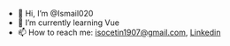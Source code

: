 - 👋 Hi, I’m @Ismail020
- 🌱 I’m currently learning Vue
- 📫 How to reach me: isocetin1907@gmail.com, [Linkedin](https://www.linkedin.com/in/ismail-cetin-/)

<!---
Ismail020/Ismail020 is a ✨ special ✨ repository because its `README.md` (this file) appears on your GitHub profile.
You can click the Preview link to take a look at your changes.
--->
